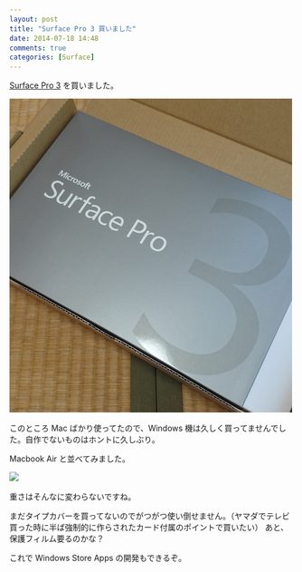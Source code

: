 ```yaml
---
layout: post
title: "Surface Pro 3 買いました"
date: 2014-07-18 14:48
comments: true
categories: [Surface]
---
```

[Surface Pro 3](http://www.amazon.co.jp/gp/product/B00KQ5AAUY?ie=UTF8&camp=1207&creative=8411&creativeASIN=B00KQ5AAUY&linkCode=shr&tag=oku2008-22) を買いました。
<!--more-->

![](/assets/images/posts/welcome-surface-pro-3_01.png)

このところ Mac ばかり使ってたので、Windows 機は久しく買ってませんでした。自作でないものはホントに久しぶり。

Macbook Air と並べてみました。

![](/assets/images/posts/welcome-surface-pro-3_02.png)

重さはそんなに変わらないですね。

まだタイプカバーを買ってないのでがつがつ使い倒せません。（ヤマダでテレビ買った時に半ば強制的に作らされたカード付属のポイントで買いたい）
あと、保護フィルム要るのかな？

これで Windows Store Apps の開発もできるぞ。
